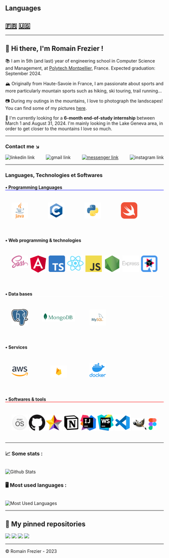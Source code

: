 ## Languages

## [🇫🇷](README.md) [🇺🇸](README.en.md)

---

## 👋 Hi there, I'm Romain Frezier !

📚 I am in 5th (and last) year of engineering school in Computer Science and Management, at [Polytech Montpellier](https://www.polytech.umontpellier.fr/images/ecole/Plaquettes/SPECIALITE_IG_2018_EN.pdf), France. Expected graduation: September 2024.

🏔 Originally from Haute-Savoie in France, I am passionate about sports and more particularly mountain sports such as hiking, ski touring, trail running...

📷 During my outings in the mountains, I love to photograph the landscapes! You can find some of my pictures [here](https://www.instagram.com/mountainpeaktures/).

🎯 I'm currently looking for a **6-month end-of-study internship** between March 1 and August 31, 2024. I'm mainly looking in the Lake Geneva area, in order to get closer to the mountains I love so much.

---

### Contact me ↘️

<div style="display: flex; justify-content: space-between; max-width: 600px">
<a href="https://www.linkedin.com/in/romainfrezier/" target="blank" style="text-decoration: none">
    <img src="https://img.shields.io/badge/LinkedIn-0077B5?style=for-the-badge&logo=linkedin&logoColor=white" style="height: 30px" alt="linkedin link">
</a>
<a href="mailto:romainfrezier@gmail.com" target="blank" style="text-decoration: none">
    <img src="https://img.shields.io/badge/Gmail-D14836?style=for-the-badge&logo=gmail&logoColor=white" style="height: 30px;" alt="gmail link">
</a>
<a href="https://m.me/frezierromain">
<img src="https://img.shields.io/badge/Messenger-00B2FF?style=for-the-badge&logo=messenger&logoColor=white" style="height: 30px" alt="messenger link">
</a>
<a href="https://www.instagram.com/romainfrz/" target="blank" style="text-decoration: none">
    <img src="https://img.shields.io/badge/Instagram-%23E4405F.svg?style=for-the-badge&logo=Instagram&logoColor=white" style="height: 30px;" alt="instagram link">
</a>
</div>

---

### Languages, Technologies et Softwares 

<h4 style="border-bottom: blue solid 1px">• Programming Languages</h4>

<div style="display: flex; justify-content: space-between; padding: 20px; max-width: 400px">

<a href="https://dev.java/" target="blank">
  <img alt="Java" width="52px" src="img/java-logo.png" />
</a>

<a href="https://en.cppreference.com/w/" target="blank">
  <img alt="C" width="52px" src="img/c-logo.png" />
</a>

<a href="https://www.python.org/" target="blank">
  <img alt="Python" width="52px" src="img/python-logo.png" />
</a>

<a href="https://www.swift.org/" target="blank">
  <img alt="Swift" width="52px" src="img/swift-logo.png"/>
</a>

</div>

<br/>

<h4 style="border-bottom: white solid 1px">• Web programming & technologies</h4>

<div style="display: flex; justify-content: space-between; padding: 20px; max-width: 900px">

<a href="https://sass-lang.com/" target="blank" style="text-decoration: none">
    <picture>
        <source media="(prefers-color-scheme: dark)" srcset="img/scss-logo.png">
        <img alt="SCSS" src="img/scss-logo.png" width="52px"/>
    </picture>
</a>

<a href="https://angular.io" target="blank" style="text-decoration: none">
  <img alt="Angular" width="52px" src="img/angular-logo.png"/>
</a>

<a href="https://www.typescriptlang.org/" target="blank" style="text-decoration: none">
  <img alt="TypeScript" width="52px" src="img/typescript-logo.png"/>
</a>

<a href="https://reactjs.org" target="blank" style="text-decoration: none">
  <img alt="React" width="52px" src="img/react-logo.png" />
</a>

<a href="https://developer.mozilla.org/en-US/docs/Web/JavaScript" target="blank" style="text-decoration: none">
  <img alt="JavaScript" width="52px" src="img/javascript-logo.png"/>
</a>

<a href="https://nodejs.org/en/" target="blank" style="text-decoration: none">
  <img alt="Node.js" width="52px" src="img/nodejs-logo.png"/>
</a>

<a href="https://expressjs.com/" target="blank" style="text-decoration: none">
  <img alt="Express" width="52px" src="img/express-logo.png"/>
</a>

<a href="https://quarkus.io/" target="blank" style="text-decoration: none">
  <img alt="Quarkus" width="52px" src="img/quarkus-logo.png" />
</a>

</div>

<br/>

<h4 style="border-bottom: white solid 1px">• Data bases</h4>

<div style="display: flex; justify-content: space-between; padding: 20px; max-width: 300px">

<a href="https://www.postgresql.org/" target="blank" style="text-decoration: none">
  <img alt="PostgreSQL" width="52px" src="img/postgresql-logo.png"/>
</a>

<a href="https://www.mongodb.com" target="blank" style="text-decoration: none">
    <picture>
        <source media="(prefers-color-scheme: dark)" srcset="img/mongo-db-logo-light.png">
        <img alt="Mongo" src="img/mongo-db-logo-dark.png" width="104px" style="padding-top: 10px"/>
    </picture>
</a>

<a href="https://www.mysql.com/" target="blank" style="text-decoration: none">
  <img alt="MySQL" width="52px" src="img/mysql-logo.png"/>
</a>

</div>

<br/>

<h4 style="border-bottom: white solid 1px">• Services</h4>

<div style="display: flex; justify-content: space-between; align-items: center; padding: 20px; max-width: 300px">

<a href="https://aws.amazon.com/" target="blank" style="text-decoration: none">
  <picture>
        <source media="(prefers-color-scheme: dark)" srcset="img/aws-logo-dark.png">
        <img alt="AWS" src="img/aws-logo-light.png" width="52px" style="padding-top: 10px"/>
    </picture>
</a>

<a href="https://firebase.google.com/" target="blank" style="text-decoration: none">
    <picture>
        <source media="(prefers-color-scheme: dark)" srcset="img/firebase-logo.png">
        <img alt="Firebase" src="img/firebase-logo.png" width="52px" style="padding-top: 10px"/>
    </picture>
</a>

<a href="https://www.docker.com/" target="blank" style="text-decoration: none">
  <img alt="Docker" width="52px" src="img/docker-logo.png"/>
</a>

</div>

<br/>

<h4 style="border-bottom: red solid 1px">• Softwares & tools</h4>

<div style="display: flex; justify-content: space-between; padding: 20px; max-width: 900px; align-items: center">

<a href="https://www.apple.com/fr/macos/" target="blank" style="text-decoration: none">
  <img alt="macOS" width="52px" src="img/macos-logo.png"/>
</a>

<a href="https://github.com/" target="blank" style="text-decoration: none">
    <picture>
        <source media="(prefers-color-scheme: dark)" srcset="img/github-logo-light.png">
        <img alt="GitHub" src="img/github-logo-dark.png" width="52px"/>
    </picture>
</a>

<a href="https://staruml.io/" target="blank" style="text-decoration: none">
  <img alt="StarUML" width="52px" src="img/staruml-logo.png"/>
</a>

<a href="https://notion.so" target="blank" style="text-decoration: none">
    <img alt="Notion" width="52px" src="img/notion-logo.png"/>
</a>

<a href="https://www.jetbrains.com/idea/" target="blank" style="text-decoration: none">
  <img alt="Intellij" width="52px" src="img/intellij-logo.png"/>
</a>

<a href="https://www.jetbrains.com/webstorm/" target="blank" style="text-decoration: none">
  <img alt="WebStorm" width="52px" src="img/webstorm-logo.png"/>
</a>

<a href="https://code.visualstudio.com/" target="blank" style="text-decoration: none">
  <img alt="Visual Studio Code" width="52px" src="img/vscode-logo.png"/>
</a>

<a href="https://www.gimp.org/" target="blank" style="text-decoration: none; padding-top: 10px">
  <img alt="Gimp" width="52px" src="img/gimp-logo.png"/>
</a>

<a href="https://www.figma.com/" target="blank" style="text-decoration: none; padding-top: 10px">
  <img alt="Figma" width="25px" src="img/figma-logo.png"/>
</a>

<br/>

</div>

---

### 📈 Some stats :
<br/>
<img src="https://github-readme-stats.vercel.app/api?username=romainfrezier&show_icons=true&theme=highcontrast&count_private=true&hide=issues" height="200px" alt="Github Stats">


### 🖥 Most used languages :
<br/>
<img src="https://github-readme-stats.vercel.app/api/top-langs?username=romainfrezier&hide=CSS,HTML&langs_count=6&theme=highcontrast&layout=compact&exclude_repo=Projet-FAR-Doc" height="200px" alt="Most Used Languages">

---

## 📌 My pinned repositories

<a href="https://github.com/romainfrezier/ChemistryDeathRace"><img src="https://github-readme-stats.vercel.app/api/pin/?username=romainfrezier&repo=ChemistryDeathRace&theme=highcontrast" width="350px"></a>
<a href="https://github.com/romainfrezier/Projet-AWI"><img src="https://github-readme-stats.vercel.app/api/pin/?username=romainfrezier&repo=Projet-AWI&theme=highcontrast" width="350px"></a>
<a href="https://github.com/romainfrezier/Projet-FAR"><img src="https://github-readme-stats.vercel.app/api/pin/?username=romainfrezier&repo=Projet-FAR&theme=highcontrast" width="350px"></a>
<a href="https://github.com/romainfrezier/Seasonsforce"><img src="https://github-readme-stats.vercel.app/api/pin/?username=romainfrezier&repo=Seasonsforce&theme=highcontrast" width="350px"></a>

---

© Romain Frezier - 2023
